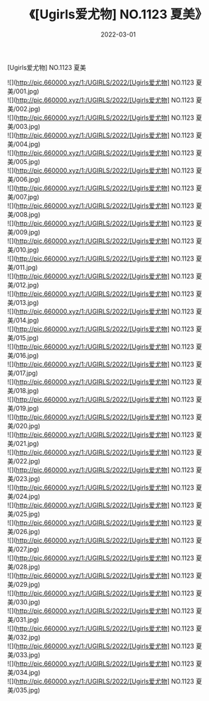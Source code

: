 ﻿---
layout: post
title:  《[Ugirls爱尤物] NO.1123 夏美》
date:   2022-03-01
img: http://pic.660000.xyz/1:/UGIRLS/2022/[Ugirls爱尤物] NO.1123 夏美/000.jpg
categories: [美女, 清纯, 唯美]
---

[Ugirls爱尤物] NO.1123 夏美

 ![](http://pic.660000.xyz/1:/UGIRLS/2022/[Ugirls爱尤物] NO.1123 夏美/001.jpg) <br>![](http://pic.660000.xyz/1:/UGIRLS/2022/[Ugirls爱尤物] NO.1123 夏美/002.jpg) <br>![](http://pic.660000.xyz/1:/UGIRLS/2022/[Ugirls爱尤物] NO.1123 夏美/003.jpg) <br>![](http://pic.660000.xyz/1:/UGIRLS/2022/[Ugirls爱尤物] NO.1123 夏美/004.jpg) <br>![](http://pic.660000.xyz/1:/UGIRLS/2022/[Ugirls爱尤物] NO.1123 夏美/005.jpg) <br>![](http://pic.660000.xyz/1:/UGIRLS/2022/[Ugirls爱尤物] NO.1123 夏美/006.jpg) <br>![](http://pic.660000.xyz/1:/UGIRLS/2022/[Ugirls爱尤物] NO.1123 夏美/007.jpg) <br>![](http://pic.660000.xyz/1:/UGIRLS/2022/[Ugirls爱尤物] NO.1123 夏美/008.jpg) <br>![](http://pic.660000.xyz/1:/UGIRLS/2022/[Ugirls爱尤物] NO.1123 夏美/009.jpg) <br>![](http://pic.660000.xyz/1:/UGIRLS/2022/[Ugirls爱尤物] NO.1123 夏美/010.jpg) <br>![](http://pic.660000.xyz/1:/UGIRLS/2022/[Ugirls爱尤物] NO.1123 夏美/011.jpg) <br>![](http://pic.660000.xyz/1:/UGIRLS/2022/[Ugirls爱尤物] NO.1123 夏美/012.jpg) <br>![](http://pic.660000.xyz/1:/UGIRLS/2022/[Ugirls爱尤物] NO.1123 夏美/013.jpg) <br>![](http://pic.660000.xyz/1:/UGIRLS/2022/[Ugirls爱尤物] NO.1123 夏美/014.jpg) <br>![](http://pic.660000.xyz/1:/UGIRLS/2022/[Ugirls爱尤物] NO.1123 夏美/015.jpg) <br>![](http://pic.660000.xyz/1:/UGIRLS/2022/[Ugirls爱尤物] NO.1123 夏美/016.jpg) <br>![](http://pic.660000.xyz/1:/UGIRLS/2022/[Ugirls爱尤物] NO.1123 夏美/017.jpg) <br>![](http://pic.660000.xyz/1:/UGIRLS/2022/[Ugirls爱尤物] NO.1123 夏美/018.jpg) <br>![](http://pic.660000.xyz/1:/UGIRLS/2022/[Ugirls爱尤物] NO.1123 夏美/019.jpg) <br>![](http://pic.660000.xyz/1:/UGIRLS/2022/[Ugirls爱尤物] NO.1123 夏美/020.jpg) <br>![](http://pic.660000.xyz/1:/UGIRLS/2022/[Ugirls爱尤物] NO.1123 夏美/021.jpg) <br>![](http://pic.660000.xyz/1:/UGIRLS/2022/[Ugirls爱尤物] NO.1123 夏美/022.jpg) <br>![](http://pic.660000.xyz/1:/UGIRLS/2022/[Ugirls爱尤物] NO.1123 夏美/023.jpg) <br>![](http://pic.660000.xyz/1:/UGIRLS/2022/[Ugirls爱尤物] NO.1123 夏美/024.jpg) <br>![](http://pic.660000.xyz/1:/UGIRLS/2022/[Ugirls爱尤物] NO.1123 夏美/025.jpg) <br>![](http://pic.660000.xyz/1:/UGIRLS/2022/[Ugirls爱尤物] NO.1123 夏美/026.jpg) <br>![](http://pic.660000.xyz/1:/UGIRLS/2022/[Ugirls爱尤物] NO.1123 夏美/027.jpg) <br>![](http://pic.660000.xyz/1:/UGIRLS/2022/[Ugirls爱尤物] NO.1123 夏美/028.jpg) <br>![](http://pic.660000.xyz/1:/UGIRLS/2022/[Ugirls爱尤物] NO.1123 夏美/029.jpg) <br>![](http://pic.660000.xyz/1:/UGIRLS/2022/[Ugirls爱尤物] NO.1123 夏美/030.jpg) <br>![](http://pic.660000.xyz/1:/UGIRLS/2022/[Ugirls爱尤物] NO.1123 夏美/031.jpg) <br>![](http://pic.660000.xyz/1:/UGIRLS/2022/[Ugirls爱尤物] NO.1123 夏美/032.jpg) <br>![](http://pic.660000.xyz/1:/UGIRLS/2022/[Ugirls爱尤物] NO.1123 夏美/033.jpg) <br>![](http://pic.660000.xyz/1:/UGIRLS/2022/[Ugirls爱尤物] NO.1123 夏美/034.jpg) <br>![](http://pic.660000.xyz/1:/UGIRLS/2022/[Ugirls爱尤物] NO.1123 夏美/035.jpg) <br>